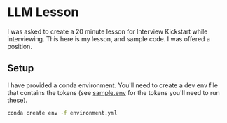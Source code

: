 # LLM Lesson

I was asked to create a 20 minute lesson for Interview Kickstart while interviewing. This here is my lesson, and sample code. I was offered a position.

## Setup

I have provided a conda environment. You'll need to create a dev env file that contains the tokens (see [sample.env](./sample.env) for the tokens you'll need to run these).

```bash
conda create env -f environment.yml
```
